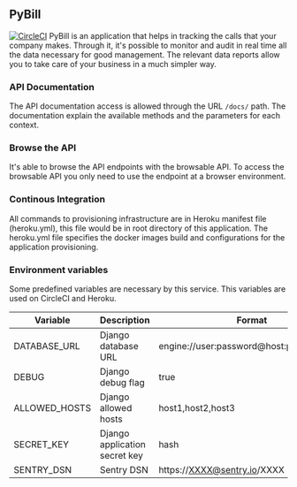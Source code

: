 ## PyBill

[![CircleCI](https://circleci.com/gh/morais90/pybill/tree/master.svg?style=svg)](https://circleci.com/gh/morais90/pybill/tree/master)
PyBill is an application that helps in tracking the calls that your company makes. Through it, it's possible to monitor and audit in real time all the data necessary for good management. The relevant data reports allow you to take care of your business in a much simpler way.

### API Documentation

The API documentation access is allowed through the URL `/docs/` path. The documentation explain the available methods and the parameters for each context.

### Browse the API

It's able to browse the API endpoints with the browsable API. To access the browsable API you only need to use the endpoint at a browser environment.

### Continous Integration

All commands to provisioning infrastructure are in Heroku manifest file (heroku.yml), this file would be in root directory of this application. The heroku.yml file specifies the docker images build and configurations for the application provisioning.

### Environment variables

Some predefined variables are necessary by this service. This variables are used on CircleCI and Heroku.

| Variable      | Description                   | Format                                    |
|---------------|-------------------------------|-------------------------------------------|
| DATABASE_URL  | Django database URL           | engine://user:password@host:port/database |
| DEBUG         | Django debug flag             | true|false                                |
| ALLOWED_HOSTS | Django allowed hosts          | host1,host2,host3                         |
| SECRET_KEY    | Django application secret key | hash                                      |
| SENTRY_DSN    | Sentry DSN                    | https://XXXX@sentry.io/XXXX               |
